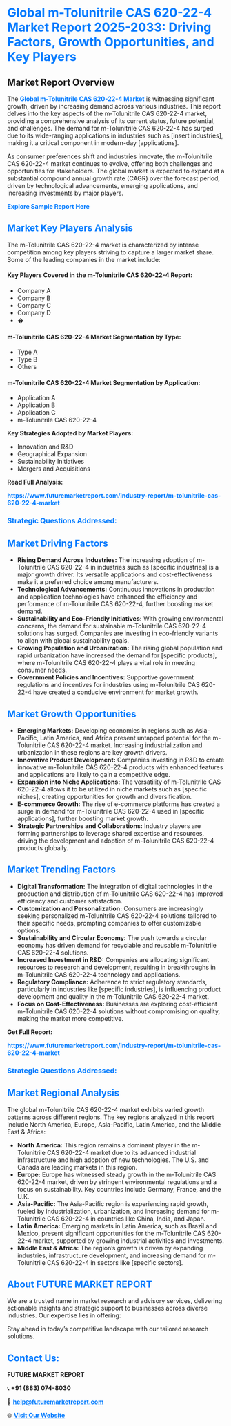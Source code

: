 <h1 style="color: #007BFF;">Global m-Tolunitrile CAS 620-22-4 Market Report 2025-2033: Driving Factors, Growth Opportunities, and Key Players</h1>

<section id="overview">
<h2>Market Report Overview</h2>
<p>The <a href="https://www.futuremarketreport.com/industry-report/m-tolunitrile-cas-620-22-4-market" style="color: #007BFF; text-decoration: none;"><strong>Global m-Tolunitrile CAS 620-22-4 Market</strong></a> is witnessing significant growth, driven by increasing demand across various industries. This report delves into the key aspects of the m-Tolunitrile CAS 620-22-4 market, providing a comprehensive analysis of its current status, future potential, and challenges. The demand for m-Tolunitrile CAS 620-22-4 has surged due to its wide-ranging applications in industries such as [insert industries], making it a critical component in modern-day [applications].</p>
<p>As consumer preferences shift and industries innovate, the m-Tolunitrile CAS 620-22-4 market continues to evolve, offering both challenges and opportunities for stakeholders. The global market is expected to expand at a substantial compound annual growth rate (CAGR) over the forecast period, driven by technological advancements, emerging applications, and increasing investments by major players.</p>
</section>

<section id="overview">
<p><a href="https://www.futuremarketreport.com/request-sample/reportId=120159" style="color: #007BFF; text-decoration: none;"><strong>Explore Sample Report Here</strong></a></p>
</section>

<section id="key-players">
<h2 style="color: #007BFF;">Market Key Players Analysis</h2>
<p>The m-Tolunitrile CAS 620-22-4 market is characterized by intense competition among key players striving to capture a larger market share. Some of the leading companies in the market include:</p>
<h4>Key Players Covered in the m-Tolunitrile CAS 620-22-4 Report:</h4>
<ul><li>Company A</li><li>Company B</li><li>Company C</li><li>Company D</li><li>�</li></ul>
<h4>m-Tolunitrile CAS 620-22-4 Market Segmentation by Type:</h4>
<ul><li>Type A</li><li>Type B</li><li>Others</li></ul>

<h4>m-Tolunitrile CAS 620-22-4 Market Segmentation by Application:</h4>
<ul><li>Application A</li><li>Application B</li><li>Application C</li><li>m-Tolunitrile CAS 620-22-4</li></ul>
<p><strong>Key Strategies Adopted by Market Players:</strong></p>
<ul>
<li>Innovation and R&D</li>
<li>Geographical Expansion</li>
<li>Sustainability Initiatives</li>
<li>Mergers and Acquisitions</li>
</ul>
</section>

<section>
<p><strong>Read Full Analysis: </strong></p><a href="https://www.futuremarketreport.com/industry-report/m-tolunitrile-cas-620-22-4-market" style="color: #007BFF; text-decoration: none;"><strong>https://www.futuremarketreport.com/industry-report/m-tolunitrile-cas-620-22-4-market</strong></a>
<h3 style="color: #007BFF;">Strategic Questions Addressed:</h3>
</section>

<section id="driving-factors">
<h2 style="color: #007BFF;">Market Driving Factors</h2>
<ul>
<li><strong>Rising Demand Across Industries:</strong> The increasing adoption of m-Tolunitrile CAS 620-22-4 in industries such as [specific industries] is a major growth driver. Its versatile applications and cost-effectiveness make it a preferred choice among manufacturers.</li>
<li><strong>Technological Advancements:</strong> Continuous innovations in production and application technologies have enhanced the efficiency and performance of m-Tolunitrile CAS 620-22-4, further boosting market demand.</li>
<li><strong>Sustainability and Eco-Friendly Initiatives:</strong> With growing environmental concerns, the demand for sustainable m-Tolunitrile CAS 620-22-4 solutions has surged. Companies are investing in eco-friendly variants to align with global sustainability goals.</li>
<li><strong>Growing Population and Urbanization:</strong> The rising global population and rapid urbanization have increased the demand for [specific products], where m-Tolunitrile CAS 620-22-4 plays a vital role in meeting consumer needs.</li>
<li><strong>Government Policies and Incentives:</strong> Supportive government regulations and incentives for industries using m-Tolunitrile CAS 620-22-4 have created a conducive environment for market growth.</li>
</ul>
</section>

<section id="growth-opportunities">
<h2 style="color: #007BFF;">Market Growth Opportunities</h2>
<ul>
<li><strong>Emerging Markets:</strong> Developing economies in regions such as Asia-Pacific, Latin America, and Africa present untapped potential for the m-Tolunitrile CAS 620-22-4 market. Increasing industrialization and urbanization in these regions are key growth drivers.</li>
<li><strong>Innovative Product Development:</strong> Companies investing in R&D to create innovative m-Tolunitrile CAS 620-22-4 products with enhanced features and applications are likely to gain a competitive edge.</li>
<li><strong>Expansion into Niche Applications:</strong> The versatility of m-Tolunitrile CAS 620-22-4 allows it to be utilized in niche markets such as [specific niches], creating opportunities for growth and diversification.</li>
<li><strong>E-commerce Growth:</strong> The rise of e-commerce platforms has created a surge in demand for m-Tolunitrile CAS 620-22-4 used in [specific applications], further boosting market growth.</li>
<li><strong>Strategic Partnerships and Collaborations:</strong> Industry players are forming partnerships to leverage shared expertise and resources, driving the development and adoption of m-Tolunitrile CAS 620-22-4 products globally.</li>
</ul>
</section>

<section id="trending-factors">
<h2 style="color: #007BFF;">Market Trending Factors</h2>
<ul>
<li><strong>Digital Transformation:</strong> The integration of digital technologies in the production and distribution of m-Tolunitrile CAS 620-22-4 has improved efficiency and customer satisfaction.</li>
<li><strong>Customization and Personalization:</strong> Consumers are increasingly seeking personalized m-Tolunitrile CAS 620-22-4 solutions tailored to their specific needs, prompting companies to offer customizable options.</li>
<li><strong>Sustainability and Circular Economy:</strong> The push towards a circular economy has driven demand for recyclable and reusable m-Tolunitrile CAS 620-22-4 solutions.</li>
<li><strong>Increased Investment in R&D:</strong> Companies are allocating significant resources to research and development, resulting in breakthroughs in m-Tolunitrile CAS 620-22-4 technology and applications.</li>
<li><strong>Regulatory Compliance:</strong> Adherence to strict regulatory standards, particularly in industries like [specific industries], is influencing product development and quality in the m-Tolunitrile CAS 620-22-4 market.</li>
<li><strong>Focus on Cost-Effectiveness:</strong> Businesses are exploring cost-efficient m-Tolunitrile CAS 620-22-4 solutions without compromising on quality, making the market more competitive.</li>
</ul>
</section>

<section>
<p><strong>Get Full Report: </strong></p><a href="https://www.futuremarketreport.com/industry-report/m-tolunitrile-cas-620-22-4-market" style="color: #007BFF; text-decoration: none;"><strong>https://www.futuremarketreport.com/industry-report/m-tolunitrile-cas-620-22-4-market</strong></a>
<h3 style="color: #007BFF;">Strategic Questions Addressed:</h3>
</section>


<section id="regional-analysis">
<h2 style="color: #007BFF;">Market Regional Analysis</h2>
<p>The global m-Tolunitrile CAS 620-22-4 market exhibits varied growth patterns across different regions. The key regions analyzed in this report include North America, Europe, Asia-Pacific, Latin America, and the Middle East & Africa:</p>
<ul>
<li><strong>North America:</strong> This region remains a dominant player in the m-Tolunitrile CAS 620-22-4 market due to its advanced industrial infrastructure and high adoption of new technologies. The U.S. and Canada are leading markets in this region.</li>
<li><strong>Europe:</strong> Europe has witnessed steady growth in the m-Tolunitrile CAS 620-22-4 market, driven by stringent environmental regulations and a focus on sustainability. Key countries include Germany, France, and the U.K.</li>
<li><strong>Asia-Pacific:</strong> The Asia-Pacific region is experiencing rapid growth, fueled by industrialization, urbanization, and increasing demand for m-Tolunitrile CAS 620-22-4 in countries like China, India, and Japan.</li>
<li><strong>Latin America:</strong> Emerging markets in Latin America, such as Brazil and Mexico, present significant opportunities for the m-Tolunitrile CAS 620-22-4 market, supported by growing industrial activities and investments.</li>
<li><strong>Middle East & Africa:</strong> The region’s growth is driven by expanding industries, infrastructure development, and increasing demand for m-Tolunitrile CAS 620-22-4 in sectors like [specific sectors].</li>
</ul>
</section>

<footer>
<h2 style="color: #007BFF;">About FUTURE MARKET REPORT</h2>
<p>We are a trusted name in market research and advisory services, delivering actionable insights and strategic support to businesses across diverse industries. Our expertise lies in offering:</p>

<p>Stay ahead in today’s competitive landscape with our tailored research solutions.</p>

<h2 style="color: #007BFF;">Contact Us:</h2>
<p><strong>FUTURE MARKET REPORT</strong></p>
<p>📞 <strong>+91 (883) 074-8030</strong></p>
<p>📧 <strong><a href="mailto:help@futuremarketreport.com" style="color: #007BFF;">help@futuremarketreport.com</a></strong></p>
<p>🌐 <strong><a href="https://www.futuremarketreport.com/" style="color: #007BFF;">Visit Our Website</a></strong></p>
</footer>
